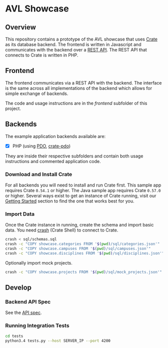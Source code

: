 # AVL Showcase
## Overview
This repository contains a prototype of the AVL showcase that
uses [Crate][1] as its database backend. The frontend is written in
Javascript and communicates with the backend over a [REST API][2].
The REST API that connects to Crate is written in PHP.

## Frontend
The frontend communicates via a REST API with the backend. The interface is the
same across all implementations of the backend which allows for simple exchange
of backends.

The code and usage instructions are in the _frontend_ subfolder of this project.

## Backends
The example application backends available are:

- [x] PHP (using [PDO][6], [crate-pdo][7])

They are inside their respective subfolders and contain both usage instructions
and commented application code.

### Download and Install Crate
For all backends you will need to install and run Crate first. This sample
app requires Crate `0.54.1` or higher. The Java sample app requires Crate
`0.57.0` or higher. Several ways exist to get an instance of Crate running,
visit our [Getting Started][12] section to find the one that works best for you.

### Import Data
Once the Crate instance in running, create the schema and import basic data.
You need [crash][13] (Crate Shell) to connect to Crate.

```bash
crash < sql/schemas.sql
crash -c "COPY showcase.categories FROM '$(pwd)/sql/categories.json'"
crash -c "COPY showcase.campuses FROM '$(pwd)/sql/campuses.json'"
crash -c "COPY showcase.disciplines FROM '$(pwd)/sql/disciplines.json'"
```

Optionally import mock projects.

```bash
crash -c "COPY showcase.projects FROM '$(pwd)/sql/mock_projects.json'"
```

## Develop
### Backend API Spec
See the [API spec](SPEC.md).

### Running Integration Tests

```bash
cd tests
python3.4 tests.py --host SERVER_IP --port 4200
```

[1]: https://crate.io
[2]: https://crate.io/docs/clients/rest/
[3]: https://crate.io/docs/clients/
[4]: https://www.python.org/dev/peps/pep-0249/
[5]: https://github.com/crate/crate-python
[6]: http://at2.php.net/manual/en/book.pdo.php
[7]: https://github.com/crate/crate-pdo
[8]: http://www.oracle.com/technetwork/java/overview-141217.html
[9]: https://github.com/pgjdbc/pgjdbc
[10]: http://www.erlang.org/
[11]: https://github.com/crate/craterl
[12]: https://crate.io/docs/getting-started/
[13]: https://github.com/crate/crash
